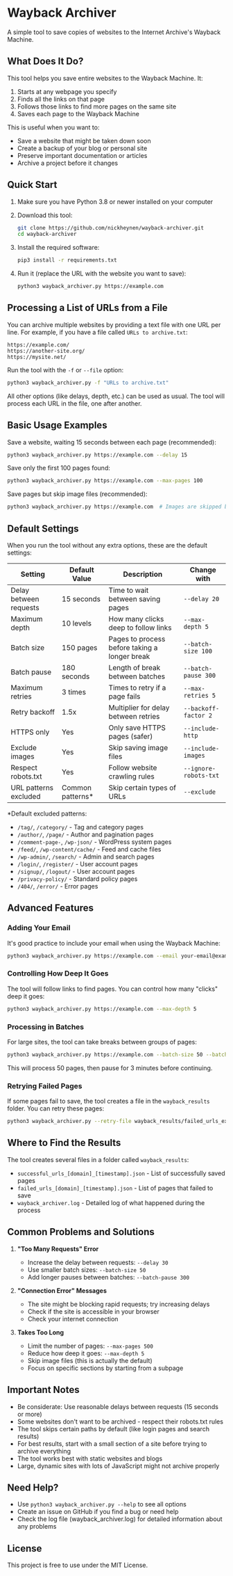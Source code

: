 # Wayback Archiver

A simple tool to save copies of websites to the Internet Archive's Wayback Machine.

## What Does It Do?

This tool helps you save entire websites to the Wayback Machine. It:

1. Starts at any webpage you specify
2. Finds all the links on that page
3. Follows those links to find more pages on the same site
4. Saves each page to the Wayback Machine

This is useful when you want to:

* Save a website that might be taken down soon
* Create a backup of your blog or personal site
* Preserve important documentation or articles
* Archive a project before it changes

## Quick Start

1. Make sure you have Python 3.8 or newer installed on your computer
2. Download this tool:

   ```bash
   git clone https://github.com/nickheynen/wayback-archiver.git
   cd wayback-archiver
   ```
3. Install the required software:

   ```bash
   pip3 install -r requirements.txt
   ```
4. Run it (replace the URL with the website you want to save):

   ```bash
   python3 wayback_archiver.py https://example.com
   ```

## Processing a List of URLs from a File

You can archive multiple websites by providing a text file with one URL per line. For example, if you have a file called `URLs to archive.txt`:

```
https://example.com/
https://another-site.org/
https://mysite.net/
```

Run the tool with the `-f` or `--file` option:

```bash
python3 wayback_archiver.py -f "URLs to archive.txt"
```

All other options (like delays, depth, etc.) can be used as usual. The tool will process each URL in the file, one after another.

## Basic Usage Examples

Save a website, waiting 15 seconds between each page (recommended):

```bash
python3 wayback_archiver.py https://example.com --delay 15
```

Save only the first 100 pages found:

```bash
python3 wayback_archiver.py https://example.com --max-pages 100
```

Save pages but skip image files (recommended):

```bash
python3 wayback_archiver.py https://example.com  # Images are skipped by default
```

## Default Settings

When you run the tool without any extra options, these are the default settings:

| Setting | Default Value | Description | Change with |
|----|----|----|----|
| Delay between requests | 15 seconds | Time to wait between saving pages | `--delay 20` |
| Maximum depth | 10 levels | How many clicks deep to follow links | `--max-depth 5` |
| Batch size | 150 pages | Pages to process before taking a longer break | `--batch-size 100` |
| Batch pause | 180 seconds | Length of break between batches | `--batch-pause 300` |
| Maximum retries | 3 times | Times to retry if a page fails | `--max-retries 5` |
| Retry backoff | 1.5x | Multiplier for delay between retries | `--backoff-factor 2` |
| HTTPS only | Yes | Only save HTTPS pages (safer) | `--include-http` |
| Exclude images | Yes | Skip saving image files | `--include-images` |
| Respect robots.txt | Yes | Follow website crawling rules | `--ignore-robots-txt` |
| URL patterns excluded | Common patterns\* | Skip certain types of URLs | `--exclude` |

\*Default excluded patterns:

* `/tag/`, `/category/` - Tag and category pages
* `/author/`, `/page/` - Author and pagination pages
* `/comment-page-`, `/wp-json/` - WordPress system pages
* `/feed/`, `/wp-content/cache/` - Feed and cache files
* `/wp-admin/`, `/search/` - Admin and search pages
* `/login/`, `/register/` - User account pages
* `/signup/`, `/logout/` - User account pages
* `/privacy-policy/` - Standard policy pages
* `/404/`, `/error/` - Error pages

## Advanced Features

### Adding Your Email
It's good practice to include your email when using the Wayback Machine:
```bash
python3 wayback_archiver.py https://example.com --email your-email@example.com
```

### Controlling How Deep It Goes
The tool will follow links to find pages. You can control how many "clicks" deep it goes:
```bash
python3 wayback_archiver.py https://example.com --max-depth 5
```

### Processing in Batches
For large sites, the tool can take breaks between groups of pages:
```bash
python3 wayback_archiver.py https://example.com --batch-size 50 --batch-pause 180
```
This will process 50 pages, then pause for 3 minutes before continuing.

### Retrying Failed Pages
If some pages fail to save, the tool creates a file in the `wayback_results` folder. You can retry these pages:
```bash
python3 wayback_archiver.py --retry-file wayback_results/failed_urls_example.com_20240220_123456.json
```

## Where to Find the Results

The tool creates several files in a folder called `wayback_results`:
- `successful_urls_[domain]_[timestamp].json` - List of successfully saved pages
- `failed_urls_[domain]_[timestamp].json` - List of pages that failed to save
- `wayback_archiver.log` - Detailed log of what happened during the process

## Common Problems and Solutions

1. **"Too Many Requests" Error**
   - Increase the delay between requests: `--delay 30`
   - Use smaller batch sizes: `--batch-size 50`
   - Add longer pauses between batches: `--batch-pause 300`

2. **"Connection Error" Messages**
   - The site might be blocking rapid requests; try increasing delays
   - Check if the site is accessible in your browser
   - Check your internet connection

3. **Takes Too Long**
   - Limit the number of pages: `--max-pages 500`
   - Reduce how deep it goes: `--max-depth 5`
   - Skip image files (this is actually the default)
   - Focus on specific sections by starting from a subpage

## Important Notes

- Be considerate: Use reasonable delays between requests (15 seconds or more)
- Some websites don't want to be archived - respect their robots.txt rules
- The tool skips certain paths by default (like login pages and search results)
- For best results, start with a small section of a site before trying to archive everything
- The tool works best with static websites and blogs
- Large, dynamic sites with lots of JavaScript might not archive properly

## Need Help?

- Use `python3 wayback_archiver.py --help` to see all options
- Create an issue on GitHub if you find a bug or need help
- Check the log file (wayback_archiver.log) for detailed information about any problems

## License

This project is free to use under the MIT License.


